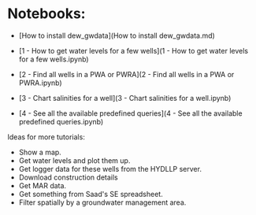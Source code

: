 # Notebooks:

- [How to install dew_gwdata](How to install dew_gwdata.md)

- [1 - How to get water levels for a few wells](1 - How to get water levels for a few wells.ipynb)
- [2 - Find all wells in a PWA or PWRA](2 - Find all wells in a PWA or PWRA.ipynb)
- [3 - Chart salinities for a well](3 - Chart salinities for a well.ipynb)
- [4 - See all the available predefined queries](4 - See all the available predefined queries.ipynb)

Ideas for more tutorials:

- Show a map.
- Get water levels and plot them up.
- Get logger data for these wells from the HYDLLP server.
- Download construction details
- Get MAR data.
- Get something from Saad's SE spreadsheet.
- Filter spatially by a groundwater management area.
